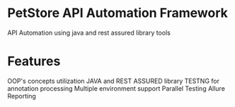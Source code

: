 # PetStore API Automation Framework

API Automation using java and rest assured library tools

# Features
OOP's concepts utilization
JAVA and REST ASSURED library
TESTNG for annotation processing
Multiple environment support
Parallel Testing
Allure Reporting
